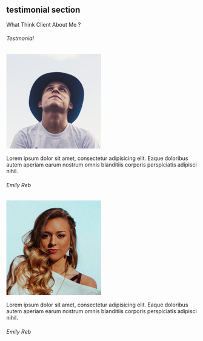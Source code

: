 ## testimonial section
 <section class="section" id="testmonial">
        <div class="container text-center">
            <p class="section-subtitle">What Think Client About Me ?</p>
            <h6 class="section-title mb-6">Testmonial</h6>

  <!-- row -->
<div class="row">
                <div class="col-md-6">
                    <div class="testimonial-card">
                        <div class="testimonial-card-img-holder">
                            <img src="assets/imgs/avatar2.jpg" class="testimonial-card-img"
                                alt="Download free bootstrap 4 landing page, free boootstrap 4 templates, Download free bootstrap 4.1 landing page, free boootstrap 4.1.1 templates, meyawo Landing page">
                        </div>
                        <div class="testimonial-card-body">
                            <p class="testimonial-card-subtitle">Lorem ipsum dolor sit amet, consectetur adipisicing
                                elit. Eaque doloribus autem aperiam earum nostrum omnis blanditiis corporis perspiciatis
                                adipisci nihil.</p>
                            <h6 class="testimonial-card-title">Emily Reb</h6>
                        </div>
                    </div>
                </div>
                <div class="col-md-6">
                    <div class="testimonial-card">
                        <div class="testimonial-card-img-holder">
                            <img src="assets/imgs/avatar3.jpg" class="testimonial-card-img"
                                alt="Download free bootstrap 4 landing page, free boootstrap 4 templates, Download free bootstrap 4.1 landing page, free boootstrap 4.1.1 templates, meyawo Landing page">
                        </div>
                        <div class="testimonial-card-body">
                            <p class="testimonial-card-subtitle">Lorem ipsum dolor sit amet, consectetur adipisicing
                                elit. Eaque doloribus autem aperiam earum nostrum omnis blanditiis corporis perspiciatis
                                adipisci nihil.</p>
                            <h6 class="testimonial-card-title">Emily Reb</h6>
                        </div>
                    </div>
                </div>
            </div>
        </div> 
        <!-- end of container -->
    </section>
     <!-- end of testimonial section -->
